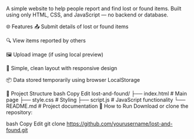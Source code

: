 A simple website to help people report and find lost or found items. Built using only HTML, CSS, and JavaScript — no backend or database.

🌐 Features
📤 Submit details of lost or found items

🔍 View items reported by others

🖼️ Upload image (if using local preview)

📁 Simple, clean layout with responsive design

📦 Data stored temporarily using browser LocalStorage

📁 Project Structure
bash
Copy
Edit
lost-and-found/
├── index.html        # Main page
├── style.css         # Styling
├── script.js         # JavaScript functionality
└── README.md         # Project documentation
🚀 How to Run
Download or clone the repository:

bash
Copy
Edit
git clone https://github.com/yourusername/lost-and-found.git
